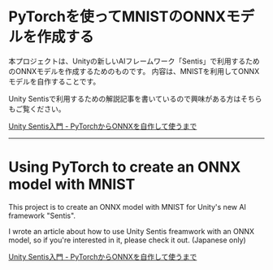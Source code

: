 # PyTorchを使ってMNISTのONNXモデルを作成する

本プロジェクトは、Unityの新しいAIフレームワーク「Sentis」で利用するためのONNXモデルを作成するためのものです。
内容は、MNISTを利用してONNXモデルを自作することです。

Unity Sentisで利用するための解説記事を書いているので興味がある方はそちらもご覧ください。

[Unity Sentis入門 - PyTorchからONNXを自作して使うまで](https://zenn.dev/meson/articles/basis-of-sentis)

----------------------------------------------------

# Using PyTorch to create an ONNX model with MNIST

This project is to create an ONNX model with MNIST for Unity's new AI framework "Sentis".

I wrote an article about how to use Unity Sentis freamwork with an ONNX model, so if you're interested in it, please check it out. (Japanese only)

[Unity Sentis入門 - PyTorchからONNXを自作して使うまで](https://zenn.dev/meson/articles/basis-of-sentis)